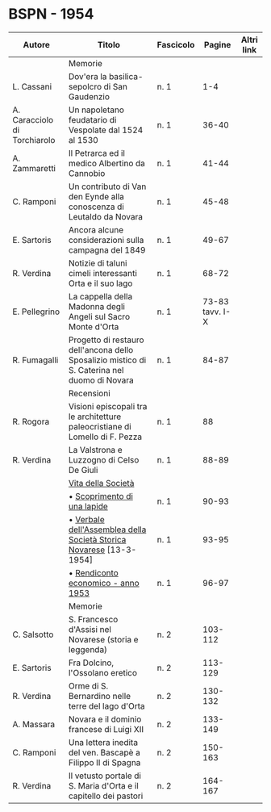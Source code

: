 # BSPN - 1954

| Autore                       | Titolo                                                                                                               | Fascicolo | Pagine          | Altri link |
|------------------------------|----------------------------------------------------------------------------------------------------------------------|-----------|-----------------|------------|
|                              | Memorie                                                                                                              |           |                 |            |
| L. Cassani                   | Dov'era la basilica-sepolcro di San Gaudenzio                                                                        | n. 1      | 1-4             |            |
| A. Caracciolo di Torchiarolo | Un napoletano feudatario di Vespolate dal 1524 al 1530                                                               | n. 1      | 36-40           |            |
| A. Zammaretti                | Il Petrarca ed il medico Albertino da Cannobio                                                                       | n. 1      | 41-44           |            |
| C. Ramponi                   | Un contributo di Van den Eynde alla conoscenza di Leutaldo da Novara                                                 | n. 1      | 45-48           |            |
| E. Sartoris                  | Ancora alcune considerazioni sulla campagna del 1849                                                                 | n. 1      | 49-67           |            |
| R. Verdina                   | Notizie di taluni cimeli interessanti Orta e il suo lago                                                             | n. 1      | 68-72           |            |
| E. Pellegrino                | La cappella della Madonna degli Angeli sul Sacro Monte d'Orta                                                        | n. 1      | 73-83 tavv. I-X |            |
| R. Fumagalli                 | Progetto di restauro dell'ancona dello Sposalizio mistico di S. Caterina nel duomo di Novara                         | n. 1      | 84-87           |            |
|                              | Recensioni                                                                                                           |           |                 |            |
| R. Rogora                    | Visioni episcopali tra le architetture paleocristiane di Lomello di F. Pezza                                         | n. 1      | 88              |            |
| R. Verdina                   | La Valstrona e Luzzogno di Celso De Giuli                                                                            | n. 1      | 88-89           |            |
|                              | [Vita della Società](http://www.ssno.it/BSPNo/bspn_vita54.html#540)                                                  |           |                 |            |
|                              | • [Scoprimento di una lapide](http://www.ssno.it/BSPNo/bspn_vita54.html#541)                                         | n. 1      | 90-93           |            |
|                              | • [Verbale dell'Assemblea della Società Storica Novarese](http://www.ssno.it/BSPNo/bspn_vita54.html#542) [13-3-1954] | n. 1      | 93-95           |            |
|                              | • [Rendiconto economico - anno 1953](http://www.ssno.it/BSPNo/bspn_vita54.html#543)                                  | n. 1      | 96-97           |            |
|                              | Memorie                                                                                                              |           |                 |            |
| C. Salsotto                  | S. Francesco d'Assisi nel Novarese (storia e leggenda)                                                               | n. 2      | 103-112         |            |
| E. Sartoris                  | Fra Dolcino, l'Ossolano eretico                                                                                      | n. 2      | 113-129         |            |
| R. Verdina                   | Orme di S. Bernardino nelle terre del lago d'Orta                                                                    | n. 2      | 130-132         |            |
| A. Massara                   | Novara e il dominio francese di Luigi XII                                                                            | n. 2      | 133-149         |            |
| C. Ramponi                   | Una lettera inedita del ven. Bascapè a Filippo II di Spagna                                                          | n. 2      | 150-163         |            |
| R. Verdina                   | Il vetusto portale di S. Maria d'Orta e il capitello dei pastori                                                     | n. 2      | 164-167         |            |
